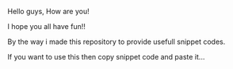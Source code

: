 Hello guys, How are you!

I hope you all have fun!!

By the way i made this repository to provide usefull snippet codes.

If you want to use this then copy snippet code and paste it...
